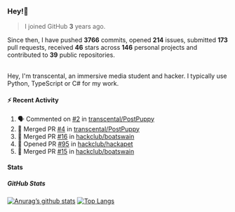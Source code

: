 ### Hey!👋
<!-- [![Banner](banner.png)](https://dillonb07.is-a.dev) -->


> I joined GitHub **3** years ago.

Since then, I have pushed **3766** commits, opened **214** issues, submitted **173** pull requests, received **46** stars across **146** personal projects and contributed to **39** public repositories.

<br>
Hey, I'm transcental, an immersive media student and hacker. I typically use Python, TypeScript or C# for my work.

<br>

#### :zap: Recent Activity

<!--START_SECTION:activity-->
1. 🗣 Commented on [#2](https://github.com/transcental/PostPuppy/pull/2#issuecomment-2638204403) in [transcental/PostPuppy](https://github.com/transcental/PostPuppy)
2. 🎉 Merged PR [#4](https://github.com/transcental/PostPuppy/pull/4) in [transcental/PostPuppy](https://github.com/transcental/PostPuppy)
3. 🎉 Merged PR [#16](https://github.com/hackclub/boatswain/pull/16) in [hackclub/boatswain](https://github.com/hackclub/boatswain)
4. 💪 Opened PR [#95](https://github.com/hackclub/hackapet/pull/95) in [hackclub/hackapet](https://github.com/hackclub/hackapet)
5. 🎉 Merged PR [#15](https://github.com/hackclub/boatswain/pull/15) in [hackclub/boatswain](https://github.com/hackclub/boatswain)
<!--END_SECTION:activity-->

#### Stats

##### GitHub Stats
[![Anurag’s github stats](https://github-readme-stats.vercel.app/api?username=transcental&show_icons=true&theme=radical)](https://github.com/transcental)
[![Top Langs](https://github-readme-stats.vercel.app/api/top-langs/?username=transcental&layout=compact&theme=radical)](https://github.com/transcental)
